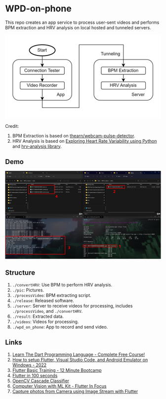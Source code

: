 # WPD-on-phone

This repo creates an app service to process user-sent videos and performs BPM extraction and HRV analysis on local hosted and tunneled servers.

![](pic/service_flowchart_n2.png)

Credit: 
1. BPM Extraction is based on [thearn/webcam-pulse-detector](https://github.com/thearn/webcam-pulse-detector/tree/no_openmdao).
2. HRV Analysis is based on [Exploring Heart Rate Variability using Python](https://www.kaggle.com/code/stetelepta/exploring-heart-rate-variability-using-python) and [hrv-analysis library](https://github.com/Aura-healthcare/hrv-analysis).

## Demo

![](pic/demo.png)

## Structure

1. ```./convertHRV```: Use BPM to perform HRV analysis.
2. ```./pic```: Pictures.
3. ```./processVideo```: BPM extracting script.
4. ```./release```: Released software.
5. ```./server```: Server to receive videos for processing, includes ```./processVideo```, and ```./convertHRV```.
6. ```./result```: Extracted data.
7. ```./videos```: Videos for processing.
8. ```./wpd_on_phone```: App to record and send video.



## Links

1. [Learn The Dart Programming Language - Complete Free Course!](https://www.youtube.com/watch?v=JZukfxvc7Mc)
2. [How to setup Flutter, Visual Studio Code, and Android Emulator on Windows - 2022](https://www.youtube.com/watch?v=ZSWfgxrxN0M)
3. [Flutter Basic Training - 12 Minute Bootcamp](https://www.youtube.com/watch?v=1xipg02Wu8s)
4. [Flutter in 100 seconds](https://youtu.be/lHhRhPV--G0)
5. [OpenCV Cascade Classifier](https://docs.opencv.org/3.4/db/d28/tutorial_cascade_classifier.html)
6. [Computer Vision with ML Kit - Flutter In Focus](https://www.youtube.com/watch?v=ymyYUCrJnxU)
7. [Capture photos from Camera using Image Stream with Flutter](https://medium.com/@hugand/capture-photos-from-camera-using-image-stream-with-flutter-e9af94bc2bee)


